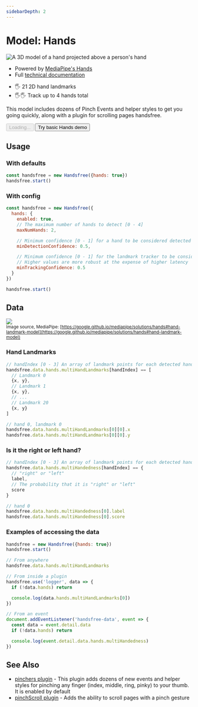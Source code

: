```yaml
---
sidebarDepth: 2
---
```

# Model: Hands

<div class="row align-top">
  <div class="col-6">
    <p><img alt="A 3D model of a hand projected above a person's hand" src="https://media0.giphy.com/media/y4S6WFaCUWvqHL7UA8/giphy.gif" /></p>
    <ul>
      <li>Powered by <a href="https://www.npmjs.com/package/@mediapipe/hands">MediaPipe's Hands</a></li>
      <li>Full <a href="https://google.github.io/mediapipe/solutions/hands.html">technical documentation</a></li>
    </ul>
  </div>
  <div class="col-6">
    <Window title="Overview and basic demo">
      <section>
        <ul>
          <li>🖐 21 2D hand landmarks</li>
          <li>🖐🖐 Track up to 4 hands total</li>
        </ul>
        <p>This model includes dozens of <router-link to="/ref/plugin/pinchers/">Pinch Events</router-link> and helper styles to get you going quickly, along with a <router-link to="/ref/plugin/pinchScroll/">plugin for scrolling pages handsfree</router-link>.</p>
        <div>
          <HandsfreeToggle class="full-width handsfree-hide-when-started-without-hands" text-off="Try basic Hands demo" text-on="Stop Hands Model" :opts="demoOpts" />
          <button class="handsfree-show-when-started-without-hands handsfree-show-when-loading" disabled><Fa-Spinner spin /> Loading...</button>
          <button class="handsfree-show-when-started-without-hands handsfree-hide-when-loading" @click="startDemo"><Fa-Video /> Try basic Hands demo</button>
        </div>
      </section>
    </Window>
  </div>
</div>

## Usage

### With defaults

```js
const handsfree = new Handsfree({hands: true})
handsfree.start()
```

### With config

```js
const handsfree = new Handsfree({
  hands: {
    enabled: true,
    // The maximum number of hands to detect [0 - 4]
    maxNumHands: 2,

    // Minimum confidence [0 - 1] for a hand to be considered detected
    minDetectionConfidence: 0.5,

    // Minimum confidence [0 - 1] for the landmark tracker to be considered detected
    // Higher values are more robust at the expense of higher latency
    minTrackingConfidence: 0.5
  }
})

handsfree.start()
```

## Data

![](https://google.github.io/mediapipe/images/mobile/hand_landmarks.png)
<br><small>Image source, MediaPipe: [https://google.github.io/mediapipe/solutions/hands#hand-landmark-model](https://google.github.io/mediapipe/solutions/hands#hand-landmark-model)</small>

### Hand Landmarks

```js
// handIndex [0 - 3] An array of landmark points for each detected hands
handsfree.data.hands.multiHandLandmarks[handIndex] == [
  // Landmark 0
  {x, y},
  // Landmark 1
  {x, y},
  // ...
  // Landmark 20
  {x, y}
]

// hand 0, landmark 0
handsfree.data.hands.multiHandLandmarks[0][0].x
handsfree.data.hands.multiHandLandmarks[0][0].y
```

### Is it the right or left hand?

```js
// handIndex [0 - 3] An array of landmark points for each detected hands
handsfree.data.hands.multiHandedness[handIndex] == {
  // "right" or "left"
  label,
  // The probability that it is "right" or "left"
  score
}

// hand 0
handsfree.data.hands.multiHandedness[0].label
handsfree.data.hands.multiHandedness[0].score
```

### Examples of accessing the data

```js
handsfree = new Handsfree({hands: true})
handsfree.start()

// From anywhere
handsfree.data.hands.multiHandLandmarks

// From inside a plugin
handsfree.use('logger', data => {
  if (!data.hands) return

  console.log(data.hands.multiHandLandmarks[0])
})

// From an event
document.addEventListener('handsfree-data', event => {
  const data = event.detail.data
  if (!data.hands) return

  console.log(event.detail.data.hands.multiHandedness)
})
```

## See Also

- [pinchers plugin](/ref/plugin/pinchers/) - This plugin adds dozens of new events and helper styles for pinching any finger (index, middle, ring, pinky) to your thumb. It is enabled by default
- [pinchScroll plugin](/ref/plugin/pinchScroll/) - Adds the ability to scroll pages with a pinch gesture


<!-- Code -->
<script>
export default {
  data () {
    return {
      demoOpts: {
        weboji: false,
        hands: true,
        facemesh: false,
        pose: false,
        holistic: false,
        handpose: false
      }
    }
  },

  methods: {
    /**
     * Start the page with our preset options
     */
    startDemo () {
      this.$root.handsfree.update(this.demoOpts)
    }
  }
}
</script>